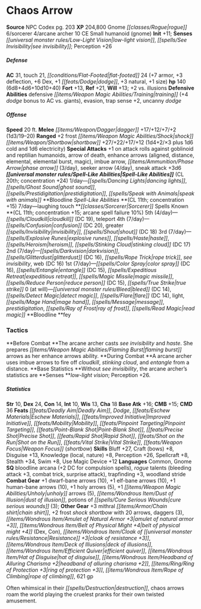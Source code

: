 ﻿---
cssclass: [monsters]
title1: Chaos Arrow
title2: Chaos Arrow
CR: 19
sources:
- name: NPC Codex
  page: 203
  link: http://paizo.com/products/btpy8v3a?Pathfinder-Roleplaying-Game-NPC-Codex
XP: 204800
race: Gnome
classes:
- rogue 6
- sorcerer 4
- arcane archer 10
alignment: CE
size: Small
type: humanoid
subtypes:
- gnome
initiative:
  bonus: 11
senses:
  low-light vision: true
  see invisibility: true
AC:
  AC: 31
  touch: 21
  flat_footed: 24
  components:
    armor: 7
    deflection: 3
    dex: 6
    dodge: 1
    natural: 3
    size: 1
HP:
  HP: 140
  long: 6d8+4d6+10d10+40
saves:
  fort: 13
  ref: 21
  will: 13
  other: +2 vs. illusions
defensive_abilities:
- defensive training (+4 dodge bonus to AC vs. giants)
- evasion
- trap sense +2
- uncanny dodge
speeds:
  base: 20
attacks:
  melee:
  - - text: dagger +17/+12/+7/+2 (1d3/19-20)
      entries:
      - - damage: 1d3
          crit_range: 19-20
      attack: dagger
      bonus:
      - 17
      - 12
      - 7
      - 2
  ranged:
  - - text: +2 frost shock shortbow +27/+22/+17/+12 (1d4+2/×3 plus 1d6 cold and 1d6
        electricity)
      entries:
      - - damage: 1d4+2
          crit_multiplier: 3
        - damage: 1d6
          type: cold
        - damage: 1d6
          type: electricity
      attack: +2 frost shock shortbow
      bonus:
      - 27
      - 22
      - 17
      - 12
  special:
  - +1 on attack rolls against goblinoid and reptilian humanoids
  - arrow of death
  - enhance arrows (aligned, distance, elemental, elemental burst, magic)
  - imbue arrow
  - phase arrow (3/day)
  - seeker arrow (4/day)
  - sneak attack +3d6
spell_like_abilities:
  entries:
  - name: dancing lights
    source: default
    freq: 1/day
  - name: ghost sound
    source: default
    freq: 1/day
  - name: prestidigitation
    source: default
    freq: 1/day
  - name: speak with animals
    source: default
    freq: 1/day
  - name: laughing touch
    source: bloodline
    freq: 7/day
  sources:
  - name: default
    CL: 20
    concentration: 24
  - name: bloodline
    CL: 11
    concentration: 15
spells:
  entries:
  - name: cloudkill
    source: Sorcerer
    level: 5
    DC: 19
  - name: teleport
    source: Sorcerer
    level: 5
  - name: confusion
    source: Sorcerer
    level: 4
    DC: 20
  - name: greater invisibility
    source: Sorcerer
    level: 4
  - name: shout
    source: Sorcerer
    level: 4
    DC: 18
  - name: explosive runes
    source: Sorcerer
    level: 3
  - name: haste
    source: Sorcerer
    level: 3
  - name: heroism
    source: Sorcerer
    level: 3
  - name: stinking cloud
    source: Sorcerer
    level: 3
    DC: 17
  - name: darkvision
    source: Sorcerer
    level: 2
  - name: glitterdust
    source: Sorcerer
    level: 2
    DC: 16
  - name: rope trick
    source: Sorcerer
    level: 2
  - name: see invisibility
    source: Sorcerer
    level: 2
  - name: web
    source: Sorcerer
    level: 2
    DC: 16
  - name: color spray
    source: Sorcerer
    level: 1
    DC: 16
  - name: entangle
    source: Sorcerer
    level: 1
    DC: 15
  - name: expeditious retreat
    source: Sorcerer
    level: 1
  - name: magic missile
    source: Sorcerer
    level: 1
  - name: reduce person
    source: Sorcerer
    level: 1
    DC: 15
  - name: true strike
    source: Sorcerer
    level: 1
  - name: bleed
    source: Sorcerer
    level: 0
    DC: 14
  - name: detect magic
    source: Sorcerer
    level: 0
  - name: flare
    source: Sorcerer
    level: 0
    DC: 14
  - name: light
    source: Sorcerer
    level: 0
  - name: mage hand
    source: Sorcerer
    level: 0
  - name: message
    source: Sorcerer
    level: 0
  - name: prestidigitation
    source: Sorcerer
    level: 0
  - name: ray of frost
    source: Sorcerer
    level: 0
  - name: read magic
    source: Sorcerer
    level: 0
  sources:
  - name: Sorcerer
    type: known
    CL: 11
    concentration: 15
    failure_chance: 10%
    slots:
      5: 4
      4: 7
      3: 7
      2: 7
      1: 7
      0: at-will
    bloodline: fey
tactics:
  Before Combat: The arcane archer casts see invisibility and haste. She prepares
    flaming burst arrows as her enhance arrows ability.
  During Combat: A arcane archer uses imbue arrows to fire off cloudkill, stinking
    cloud, and entangle from a distance.
  Base Statistics: Without see invisibility, the arcane archer's statistics are Senses
    low-light vision; Perception +26.
ability_scores:
  STR: 10
  DEX: 24
  CON: 14
  INT: 10
  WIS: 13
  CHA: 18
BAB: 16
CMB: 15
CMD: 36
feats:
- name: Deadly Aim
- name: Dodge
- name: Eschew Materials
- name: Improved Initiative
- name: Mobility
- name: Pinpoint Targeting
- name: Point-Blank Shot
- name: Precise Shot
- name: Rapid Shot
- name: Shot on the Run
- name: Vital Strike
- name: Weapon Focus (shortbow)
skills:
  Bluff: 27
  Craft (bows): 8
  Disguise: 13
  Knowledge (local): 8
  Knowledge (nature): 8
  Perception: 26
  Spellcraft: 8
  Stealth: 34
  Swim: 8
  Use Magic Device: 12
languages:
- Common
- Gnome
special_qualities:
- bloodline arcana (+2 DC for compulsion spells)
- rogue talents (bleeding attack +3, combat trick, surprise attack)
- trapfinding +3
- woodland stride
gear:
  combat:
  - +1 dwarf-bane arrows (10)
  - +1 elf-bane arrows (10)
  - +1 human-bane arrows (10)
  - +1 holy arrows (5)
  - +1 unholy arrows (5)
  - dust of illusion
  - potions of cure serious wounds (3)
  other:
  - +3 mithral chain shirt
  - +2 frost shock shortbow with 20 arrows
  - daggers (3)
  - amulet of natural armor +3
  - belt of physical might +4 (Dex, Con)
  - cloak of resistance +3
  - deck of illusions
  - efficient quiver
  - hat of disguise
  - headband of alluring charisma +2
  - ring of protection +3
  - rope of climbing
  - 621 gp
desc_long: Often whimsical in their destruction, chaos arrows roam the world playing
  the cruelest pranks for their own twisted amusement.

---

# Chaos Arrow

**Source** NPC Codex pg. 203
**XP** 204,800
Gnome _[[classes/Rogue|rogue]]_ 6/sorcerer 4/arcane archer 10
CE Small humanoid (gnome)
**Init** +11; **Senses** _[[universal monster rules/Low-Light Vision|low-light vision]]_, _[[spells/See Invisibility|see invisibility]]_; Perception +26

##### Defense

**AC** 31, touch 21, _[[conditions/Flat-Footed|flat-footed]]_ 24 (+7 armor, +3 deflection, +6 Dex, +1 _[[feats/Dodge|dodge]]_, +3 natural, +1 size)
**hp** 140 (6d8+4d6+10d10+40)
**Fort** +13, **Ref** +21, **Will** +13; +2 vs. illusions
**Defensive Abilities** defensive _[[items/Weapon Magic Abilities/Training|training]]_ (+4 _dodge_ bonus to AC vs. giants), evasion, trap sense +2, uncanny _dodge_

##### Offense
**Speed** 20 ft.
**Melee** _[[items/Weapon/Dagger|dagger]]_ +17/+12/+7/+2 (1d3/19–20)
**Ranged** +2 frost _[[items/Weapon Magic Abilities/Shock|shock]]_ _[[items/Weapon/Shortbow|shortbow]]_ +27/+22/+17/+12 (1d4+2/×3 plus 1d6 cold and 1d6 electricity)
**Special Attacks** +1 on attack rolls against goblinoid and reptilian humanoids, arrow of death, enhance arrows (aligned, distance, elemental, elemental burst, magic), imbue arrow, _[[items/Ammunition/Phase Arrow|phase arrow]]_ (3/day), seeker arrow (4/day), sneak attack +3d6
**_[[universal monster rules/Spell-Like Abilities|Spell-Like Abilities]]_** (CL 20th; concentration +24)
1/day—_[[spells/Dancing Lights|dancing lights]]_, _[[spells/Ghost Sound|ghost sound]]_, _[[spells/Prestidigitation|prestidigitation]]_, _[[spells/Speak with Animals|speak with animals]]_
**Bloodline _Spell-Like Abilities_ **(CL 11th; concentration +15)
 7/day—laughing touch
**_[[classes/Sorcerer|Sorcerer]]_ Spells Known **(CL 11th; concentration +15; arcane spell failure 10%)
5th (4/day)—_[[spells/Cloudkill|cloudkill]]_ (DC 19), teleport
4th (7/day)—_[[spells/Confusion|confusion]]_ (DC 20), greater _[[spells/Invisibility|invisibility]]_, _[[spells/Shout|shout]]_ (DC 18)
3rd (7/day)—_[[spells/Explosive Runes|explosive runes]]_, _[[spells/Haste|haste]]_, _[[spells/Heroism|heroism]]_, _[[spells/Stinking Cloud|stinking cloud]]_ (DC 17)
2nd (7/day)—_[[spells/Darkvision|darkvision]]_, _[[spells/Glitterdust|glitterdust]]_ (DC 16), _[[spells/Rope Trick|rope trick]]_, _see invisibility_, web (DC 16)
1st (7/day)—_[[spells/Color Spray|color spray]]_ (DC 16), _[[spells/Entangle|entangle]]_ (DC 15), _[[spells/Expeditious Retreat|expeditious retreat]]_, _[[spells/Magic Missile|magic missile]]_, _[[spells/Reduce Person|reduce person]]_ (DC 15), _[[spells/True Strike|true strike]]_
0 (at will)—_[[universal monster rules/Bleed|bleed]]_ (DC 14), _[[spells/Detect Magic|detect magic]]_, _[[spells/Flare|flare]]_ (DC 14), light, _[[spells/Mage Hand|mage hand]]_, _[[spells/Message|message]]_, _prestidigitation_, _[[spells/Ray of Frost|ray of frost]]_, _[[spells/Read Magic|read magic]]_
**Bloodline **fey

### Tactics

**Before Combat **The arcane archer casts _see invisibility_ and _haste_. She prepares _[[items/Weapon Magic Abilities/Flaming Burst|flaming burst]]_ arrows as her enhance arrows ability.
**During Combat **A arcane archer uses imbue arrows to fire off _cloudkill_, _stinking cloud_, and _entangle_ from a distance.
**Base Statistics **Without _see invisibility_, the arcane archer’s statistics are **Senses **_low-light vision_; Perception +26.

##### Statistics
**Str** 10, **Dex** 24, **Con** 14, **Int** 10, **Wis** 13, **Cha** 18
**Base Atk** +16; **CMB** +15; **CMD** 36
**Feats** _[[feats/Deadly Aim|Deadly Aim]]_, _Dodge_, _[[feats/Eschew Materials|Eschew Materials]]_, _[[feats/Improved Initiative|Improved Initiative]]_, _[[feats/Mobility|Mobility]]_, _[[feats/Pinpoint Targeting|Pinpoint Targeting]]_, _[[feats/Point-Blank Shot|Point-Blank Shot]]_, _[[feats/Precise Shot|Precise Shot]]_, _[[feats/Rapid Shot|Rapid Shot]]_, _[[feats/Shot on the Run|Shot on the Run]]_, _[[feats/Vital Strike|Vital Strike]]_, _[[feats/Weapon Focus|Weapon Focus]]_ (_shortbow_)
**Skills** Bluff +27, Craft (bows) +8, Disguise +13, Knowledge (local, nature) +8, Perception +26, Spellcraft +8, Stealth +34, Swim +8, Use Magic Device +12
**Languages** Common, Gnome
**SQ** bloodline arcana (+2 DC for compulsion spells), _rogue_ talents (bleeding attack +3, combat trick, surprise attack), trapfinding +3, woodland stride
**Combat Gear** +1 dwarf-bane arrows (10), +1 elf-bane arrows (10), +1 human-bane arrows (10), +1 holy arrows (5), +1 _[[items/Weapon Magic Abilities/Unholy|unholy]]_ arrows (5), _[[items/Wondrous Item/Dust of Illusion|dust of illusion]]_, potions of _[[spells/Cure Serious Wounds|cure serious wounds]]_ (3); **Other Gear** +3 mithral _[[items/Armor/Chain shirt|chain shirt]]_, +2 frost _shock_ _shortbow_ with 20 arrows, daggers (3), _[[items/Wondrous Item/Amulet of Natural Armor +3|amulet of natural armor +3]]_, _[[items/Wondrous Item/Belt of Physical Might +4|belt of physical might +4]]_ (Dex, Con), _[[items/Wondrous Item/Cloak of _[[universal monster rules/Resistance|Resistance]]_ +3|cloak of _resistance_ +3]]_, _[[items/Wondrous Item/Deck of Illusions|deck of illusions]]_, _[[items/Wondrous Item/Efficient Quiver|efficient quiver]]_, _[[items/Wondrous Item/Hat of Disguise|hat of disguise]]_, _[[items/Wondrous Item/Headband of Alluring Charisma +2|headband of alluring charisma +2]]_, _[[items/Ring/Ring of Protection +3|ring of protection +3]]_, _[[items/Wondrous Item/Rope of Climbing|rope of climbing]]_, 621 gp

Often whimsical in their _[[spells/Destruction|destruction]]_, chaos arrows roam the world playing the cruelest pranks for their own twisted amusement.